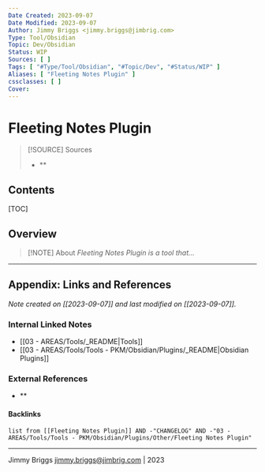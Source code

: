 ```yaml
---
Date Created: 2023-09-07
Date Modified: 2023-09-07
Author: Jimmy Briggs <jimmy.briggs@jimbrig.com>
Type: Tool/Obsidian
Topic: Dev/Obsidian
Status: WIP
Sources: [ ]
Tags: [ "#Type/Tool/Obsidian", "#Topic/Dev", "#Status/WIP" ]
Aliases: [ "Fleeting Notes Plugin" ]
cssclasses: [ ]
Cover:
---
```


# Fleeting Notes Plugin

> [!SOURCE] Sources
> - **

## Contents

[TOC]

## Overview

> [!NOTE] About
> *Fleeting Notes Plugin is a tool that...*

***

## Appendix: Links and References

*Note created on [[2023-09-07]] and last modified on [[2023-09-07]].*

### Internal Linked Notes

- [[03 - AREAS/Tools/_README|Tools]]
- [[03 - AREAS/Tools/Tools - PKM/Obsidian/Plugins/_README|Obsidian Plugins]]


### External References

- **

#### Backlinks

```dataview
list from [[Fleeting Notes Plugin]] AND -"CHANGELOG" AND -"03 - AREAS/Tools/Tools - PKM/Obsidian/Plugins/Other/Fleeting Notes Plugin"
```


***

Jimmy Briggs <jimmy.briggs@jimbrig.com> | 2023

